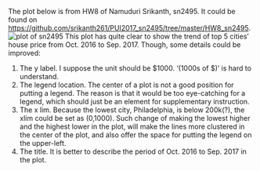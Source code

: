 The plot below is from HW8 of Namuduri Srikanth, sn2495. It could be found on https://github.com/srikanth261/PUI2017_sn2495/tree/master/HW8_sn2495.
![plot of sn2495](https://github.com/srikanth261/PUI2017_sn2495/blob/master/HW8_sn2495/images/HW8.png)
This plot has quite clear to show the trend of top 5 cities’ house price from Oct. 2016 to Sep. 2017.
Though, some details could be improved:
1) The y label. I suppose the unit should be $1000. ‘(1000s of $)’ is hard to understand.
2) The legend location. The center of a plot is not a good position for putting a legend. The reason is that it would be too eye-catching for a legend, which should just be an element for   supplementary instruction.
3) The x lim. Because the lowest city, Philadelphia, is below 200k(?), the xlim could be set as (0,1000).  Such change of making the lowest higher and the highest lower in the plot, will make the lines more clustered in the center of the plot, and also offer the space for putting the legend on the upper-left.
4) The title. It is better to describe the period of Oct. 2016 to Sep. 2017 in the plot.
